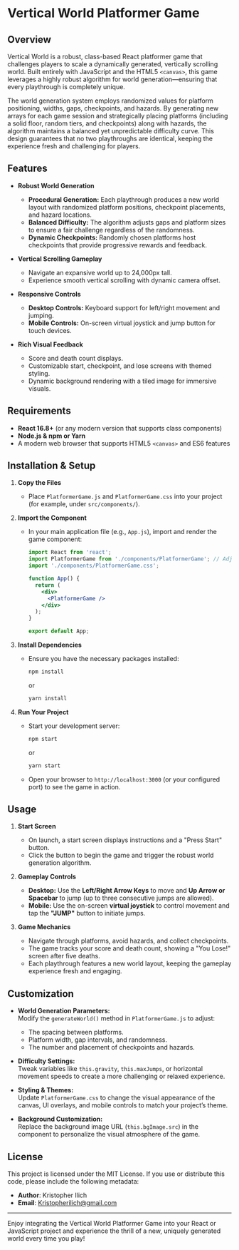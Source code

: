 # Vertical World Platformer Game

## Overview

Vertical World is a robust, class-based React platformer game that challenges players to scale a dynamically generated, vertically scrolling world. Built entirely with JavaScript and the HTML5 `<canvas>`, this game leverages a highly robust algorithm for world generation—ensuring that every playthrough is completely unique.

The world generation system employs randomized values for platform positioning, widths, gaps, checkpoints, and hazards. By generating new arrays for each game session and strategically placing platforms (including a solid floor, random tiers, and checkpoints) along with hazards, the algorithm maintains a balanced yet unpredictable difficulty curve. This design guarantees that no two playthroughs are identical, keeping the experience fresh and challenging for players.

## Features

- **Robust World Generation**  
  - **Procedural Generation:** Each playthrough produces a new world layout with randomized platform positions, checkpoint placements, and hazard locations.
  - **Balanced Difficulty:** The algorithm adjusts gaps and platform sizes to ensure a fair challenge regardless of the randomness.
  - **Dynamic Checkpoints:** Randomly chosen platforms host checkpoints that provide progressive rewards and feedback.

- **Vertical Scrolling Gameplay**  
  - Navigate an expansive world up to 24,000px tall.
  - Experience smooth vertical scrolling with dynamic camera offset.

- **Responsive Controls**  
  - **Desktop Controls:** Keyboard support for left/right movement and jumping.
  - **Mobile Controls:** On-screen virtual joystick and jump button for touch devices.

- **Rich Visual Feedback**  
  - Score and death count displays.
  - Customizable start, checkpoint, and lose screens with themed styling.
  - Dynamic background rendering with a tiled image for immersive visuals.

## Requirements

- **React 16.8+** (or any modern version that supports class components)
- **Node.js & npm or Yarn**
- A modern web browser that supports HTML5 `<canvas>` and ES6 features

## Installation & Setup

1. **Copy the Files**  
   - Place `PlatformerGame.js` and `PlatformerGame.css` into your project (for example, under `src/components/`).

2. **Import the Component**  
   - In your main application file (e.g., `App.js`), import and render the game component:
     ```jsx
     import React from 'react';
     import PlatformerGame from './components/PlatformerGame'; // Adjust the path as necessary
     import './components/PlatformerGame.css';

     function App() {
       return (
         <div>
           <PlatformerGame />
         </div>
       );
     }

     export default App;
     ```

3. **Install Dependencies**  
   - Ensure you have the necessary packages installed:
     ```bash
     npm install
     ```
     or
     ```bash
     yarn install
     ```

4. **Run Your Project**  
   - Start your development server:
     ```bash
     npm start
     ```
     or
     ```bash
     yarn start
     ```
   - Open your browser to `http://localhost:3000` (or your configured port) to see the game in action.

## Usage

1. **Start Screen**  
   - On launch, a start screen displays instructions and a "Press Start" button.
   - Click the button to begin the game and trigger the robust world generation algorithm.

2. **Gameplay Controls**  
   - **Desktop:** Use the **Left/Right Arrow Keys** to move and **Up Arrow or Spacebar** to jump (up to three consecutive jumps are allowed).
   - **Mobile:** Use the on-screen **virtual joystick** to control movement and tap the **"JUMP"** button to initiate jumps.

3. **Game Mechanics**  
   - Navigate through platforms, avoid hazards, and collect checkpoints.
   - The game tracks your score and death count, showing a "You Lose!" screen after five deaths.
   - Each playthrough features a new world layout, keeping the gameplay experience fresh and engaging.

## Customization

- **World Generation Parameters:**  
  Modify the `generateWorld()` method in `PlatformerGame.js` to adjust:
  - The spacing between platforms.
  - Platform width, gap intervals, and randomness.
  - The number and placement of checkpoints and hazards.

- **Difficulty Settings:**  
  Tweak variables like `this.gravity`, `this.maxJumps`, or horizontal movement speeds to create a more challenging or relaxed experience.

- **Styling & Themes:**  
  Update `PlatformerGame.css` to change the visual appearance of the canvas, UI overlays, and mobile controls to match your project’s theme.

- **Background Customization:**  
  Replace the background image URL (`this.bgImage.src`) in the component to personalize the visual atmosphere of the game.

## License

This project is licensed under the MIT License. If you use or distribute this code, please include the following metadata:

- **Author**: Kristopher Ilich
- **Email**: Kristopherilich@gmail.com

---

Enjoy integrating the Vertical World Platformer Game into your React or JavaScript project and experience the thrill of a new, uniquely generated world every time you play!
